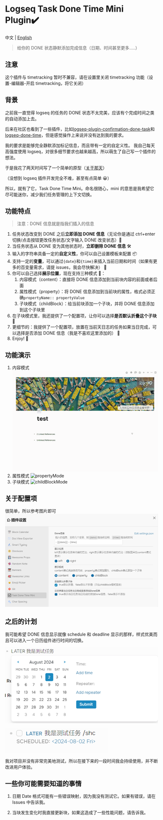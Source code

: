 # Logseq Task Done Time Mini Plugin✔️

中文 | [English](./README.en.md)

> 给你的 DONE 状态静默添加完成信息（日期、时间甚至更多.....）

## 注意

这个插件与 timetracking 暂时不兼容，请在设置里关闭 timetracking 功能（设置-编辑器-开启 timetracking，将它关闭）

## 背景

之前我一直觉得 logseq 的任务的 DONE 状态不太完美，应该有个完成时间之类的自动添加上去。

后来在社区也看到了一些插件，比如[logseq-plugin-confirmation-done-task](https://github.com/YU000jp/logseq-plugin-confirmation-done-task)和[logseq-done-time](https://github.com/mjs/logseq-done-time)，但是感觉操作上来说并没有达到我的要求。

我的要求是能够完全静默添加标记信息，而且带有一定的自定义性。
我自己每天高强度使用 logseq，对很多细节要求也越来越高，所以萌生了自己写一个插件的想法。

于是我花了两天时间写了一个简单的原型（[关于那天](https://mlhiter.github.io/#/page/logseq-task-done-time-mini)）

（没想到 logseq 插件开发完全不难，甚至有点简单 😀）

所以，就有了它，Task Done Time Mini。命名很随心，mini 的意思是我希望它尽可能迷你，减少我们任务管理的上下文切换。

## 功能特点

> 注意：DONE 信息就是指我们插入的信息

1. 任务状态改变到 DONE 之后**立即添加 DONE 信息**（无论你是通过 ctrl+enter 切换/点击按钮更改任务状态/文字输入 DONE 改变状态）🔨
2. 当任务状态从 DONE 变为其他状态时，**立即删除 DONE 信息** 🛠
3. 输入的字符串具备一定的**自定义性**，你可以自己设置模板来配置 📦
4. 支持一定的**变量**，可以通过`{date}`和`{time}`来插入当前日期和时间（如果有更多的百变量需求，请提 issues，我会尽快解决） 📝
5. 你可以自己选择**展示位置**，现在支持三种模式 🚧：
   1. 内容模式（content）：直接将 DONE 信息添加到当前块内容的前面或者后面
   2. 属性模式（property）：将 DONE 信息添加到当前块的属性，格式必须正确`propertyName:: propertyValue`
   3. 子块模式（childBlock）：给当前块添加一个子块，并将 DONE 信息添加到这个子块里
6. 在子块模式里，我还提供了一个配置项，让你可以选择**是否默认折叠这个子块** 🔌
7. 更细节的：我提供了一个配置项，放置在当前天日志的任务如果当日完成，可以选择是否添加 DONE 信息（我是不喜欢这里添加的） 📂
8. Enjoy! 🎉

## 功能演示

1. 内容模式
   ![contentMode](screenshots/contentMode.gif)
2. 属性模式
   ![propertyMode](screenshots/propertyMode.gif)
3. 子块模式
   ![childBlockMode](screenshots/childBlockMode.gif)

## 关于配置项

很简单，所以参考图片即可
![settings](screenshots/settings.png)

## 之后的计划

我可能希望 DONE 信息显示就像 schedule 和 deadline 显示的那样，样式优美而且可以进入一个日历组件进行时间的切换。

![schedule dialog](screenshots/scheduleDialog.png)

![schedule show](screenshots/scheduleShow.png)

我对项目并没有非常完美地测试，所以在接下来的一段时间我会持续使用，并不断改进用户体验。

## 一些你可能需要知道的事情

1. 日期 Date 格式可能有一些错误映射，因为我没有测试它。如果有错误，请在 Issues 中告诉我。

2. 当块发生变化时我直接更新块，如果这造成了一些性能问题，请告诉我。
